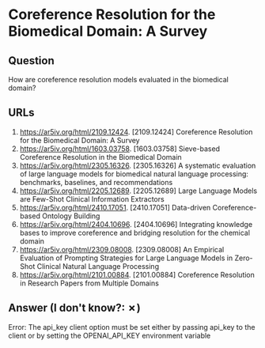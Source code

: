 # Coreference Resolution for the Biomedical Domain: A Survey

## Question

How are coreference resolution models evaluated in the biomedical domain?

## URLs

1. https://ar5iv.org/html/2109.12424. [2109.12424] Coreference Resolution for the Biomedical Domain: A Survey
2. https://ar5iv.org/html/1603.03758. [1603.03758] Sieve-based Coreference Resolution in the Biomedical Domain
3. https://ar5iv.org/html/2305.16326. [2305.16326] A systematic evaluation of large language models for biomedical natural language processing: benchmarks, baselines, and recommendations
4. https://ar5iv.org/html/2205.12689. [2205.12689] Large Language Models are Few-Shot Clinical Information Extractors
5. https://ar5iv.org/html/2410.17051. [2410.17051] Data-driven Coreference-based Ontology Building
6. https://ar5iv.org/html/2404.10696. [2404.10696] Integrating knowledge bases to improve coreference and bridging resolution for the chemical domain
7. https://ar5iv.org/html/2309.08008. [2309.08008] An Empirical Evaluation of Prompting Strategies for Large Language Models in Zero-Shot Clinical Natural Language Processing
8. https://ar5iv.org/html/2101.00884. [2101.00884] Coreference Resolution in Research Papers from Multiple Domains

## Answer (I don't know?: ✗)

Error: The api_key client option must be set either by passing api_key to the client or by setting the OPENAI_API_KEY environment variable